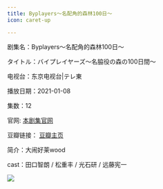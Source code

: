 ```yaml
---
title: Byplayers～名配角的森林100日～
icon: caret-up

---
```


剧集名：Byplayers～名配角的森林100日～

タイトル：バイプレイヤーズ～名脇役の森の100日間～

电视台：东京电视台|テレ東

播放日期：2021-01-08

集数：12

官网: [本剧集官网](https://www.tv-tokyo.co.jp/byplayers/)

豆瓣链接： [豆瓣主页](https://movie.douban.com/subject/35267748/)


简介：大闹好莱wood

cast：田口智朗 / 松重丰 / 光石研 / 远藤宪一 

![](https://listpic.tsgsanjiao.com/2021/2021byplayers.jpg)